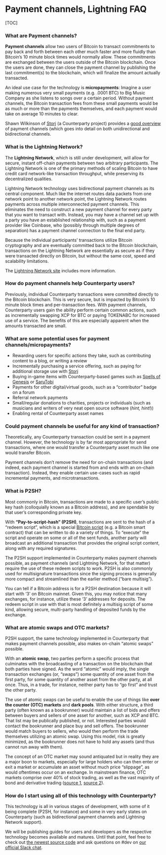 Payment channels, Lightning FAQ
====================

[TOC]

### What are Payment channels?

**Payment channels** allow two users of Bitcoin to transact commitments to pay back and forth between each other much faster and more fluidly than Bitcoin’s 10 minute block times would normally allow. These commitments are exchanged between the users outside of the Bitcoin blockchain. Once the users are done, they can close the payment channel by publishing the last commitment(s) to the blockchain, which will finalize the amount actually transacted.

An ideal use case for the technology is **micropayments**: Imagine a user making numerous very small payments (e.g. .0001 BTC) to Big Music Company as she listens to songs over a certain period. Without payment channels, the Bitcoin transaction fees from these small payments would be as much or more than the payments themselves, and each payment would take on average 10 minutes to clear.

Shawn Wilkinson of [Storj](https://storj.io/) (a Counterparty project) provides a [good overview](http://super3.org/introduction-to-micropayment-channels/) of payment channels (which goes into detail on both unidirectional and bidirectional channels.

### What is the Lightning Network?

The **Lightning Network**, which is still under development, will allow for secure, instant off-chain payments between two arbitrary participants. The Lightning Network is one of the primary methods of scaling Bitcoin to have credit card network-like transaction throughput, while preserving its decentralized qualities.

Lightning Network technology uses bidirectional payment channels as its central component. Much like the internet routes data packets from one network point to another network point, the Lightning Network routes payments across multiple interconnected payment channels. This eliminates the need to construct a new payment channel for every party that you want to transact with. Instead, you may have a channel set up with a party you have an established relationship with, such as a payment provider like Coinbase, who (possibly through multiple degrees of separation) has a payment channel connection to the final end party.

Because the individual participants’ transactions utilize Bitcoin cryptography and are eventually committed back to the Bitcoin blockchain, transactions on the Lightning Network are essentially as secure as if they were transacted directly on Bitcoin, but without the same cost, speed and scalability limitations.

The [Lightning Network site](https://lightning.network/) includes more information.

### How do payment channels help Counterparty users?

Previously, individual Counterparty transactions were committed directly to the Bitcoin blockchain. This is very secure, but is impacted by Bitcoin’s 10 minute block times and per-transaction fees. With payment channels, Counterparty users gain the ability perform certain common actions, such as incrementally swapping XCP for BTC or paying TOKENABC for increased use of a service. The benefits of this are especially apparent when the amounts transacted are small.

### What are some potential uses for payment channels/micropayments?

* Rewarding users for specific actions they take, such as contributing content to a blog, or writing a review
* Incrementally purchasing a service offering, such as paying for additional storage use with [Storj](https://storj.io/)
* Buying in-game items with Counterparty-based games such as [Spells of Genesis](http://spellsofgenesis.com/) or [SaruTobi](https://itunes.apple.com/gb/app/sarutobi/id932194840?mt=8)
* Payments for other digital/virtual goods, such as a “contributor” badge on a forum
* Referral network payments
* Small/regular donations to charities, projects or individuals (such as musicians and writers of very neat open source software (_hint, hint!_))
* Enabling rental of Counterparty asset names

### Could payment channels be useful for any kind of transaction?

Theoretically, any Counterparty transaction could be sent in a payment channel. However, the technology is by far most appropriate for send transactions, where one would transfer a Counterparty asset much like one would transfer Bitcoin.

Payment channels don’t remove the need for on-chain transactions (and indeed, each payment channel is started from and ends with an on-chain transaction). Instead, they enable certain use-cases such as rapid incremental payments, and microtransactions.

### What is P2SH?

Most commonly in Bitcoin, transactions are made to a specific user’s public key hash (colloquially known as a Bitcoin address), and are spendable by that user’s corresponding private key.

With **“Pay-to-script-hash” (P2SH)**, transactions are sent to the hash of a “redeem script”, which is a special [Bitcoin script](https://en.bitcoin.it/wiki/Script) (e.g. a Bitcoin smart contract) that can be written to do a variety of things. To “execute” the script and operate on some or all of the sent funds, another party will broadcast an additional transaction that provides the original script content, along with any required signatures. 

The P2SH support implemented in Counterparty makes payment channels possible, as payment channels (and Lightning Network, for that matter) require the use of these redeem scripts to work. P2SH is also commonly used for multisignature transactions since the signing process is generally more compact and streamlined than the earlier method (“bare multisig”).

You can tell if a Bitcoin address is for a P2SH destination because it will start with ‘3’ on Bitcoin mainnet. Given this, you may notice that many exchanges, for instance, utilize these ‘3’ addresses for deposits. The redeem script in use with that is most definitely a multisig script of some kind, allowing secure, multi-party handling of deposited funds by the exchange.

### What are atomic swaps and OTC markets?

P2SH support, the same technology implemented in Counterparty that makes payment channels possible, also makes on-chain “atomic swaps” possible.

With an **atomic swap**, two parties perform a specific process that culminates with the broadcasting of a transaction on the blockchain that both parties have signed. As the word “atomic” would imply, the single transaction exchanges (or, “swaps”) some quantity of one asset from the first party, for some quantity of another asset from the other party, at all once. Thus, in a trade, for instance, neither party has to “go first” and trust the other party.

The use of atomic swaps can be useful to enable the use of things like **over the counter (OTC) markets** and **dark pools**. With either structure, a third party (often known as a bookrunner) would maintain a list of bids and offers between buyers and sellers of one asset for another, such as XCP and BTC. That list may be publically published, or not. Interested parties would contact the bookrunner and place buy and sell offers. The bookrunner would match buyers to sellers, who would then perform the trade themselves utilizing an atomic swap. Using this model, risk is greatly minimized, as the bookrunner does not have to hold any assets (and thus cannot run away with them).

The concept of an OTC market may sound antiquated but in reality they are a major boon to markets, especially for large holders who can then enter or exit a market or accumulate an asset without much price “slippage”, as would oftentimes occur on an exchange. In mainstream finance, OTC markets comprise over 40% of stock trading, as well as the vast majority of bond and derivative trading ([source 1](https://en.wikipedia.org/wiki/Over-the-counter_(finance)), [source 2](https://en.wikipedia.org/wiki/Derivatives_market)).

### How do I start using all of this technology with Counterparty?

This technology is all in various stages of development, with some of it being complete (P2SH, for instance) and some in very early states on Counterparty (such as bidirectional payment channels and Lightning Network support).

We will be publishing guides for users and developers as the respective technology becomes available and matures. Until that point, feel free to check out [the newest source code](https://github.com/CounterpartyXCP/counterparty-lib/tree/develop) and ask questions on #dev on [our official Slack chat](http://slack.counterparty.io/).
